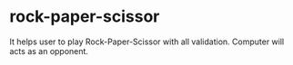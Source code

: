 # rock-paper-scissor
It helps user to play Rock-Paper-Scissor with all validation. Computer will acts as an opponent.
